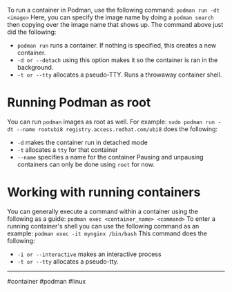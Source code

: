 To run a container in Podman, use the following command:
`podman run -dt <image>`
Here, you can specify the image name by doing a `podman search` then copying over the image name that shows up.
The command above just did the following:
* `podman run` runs a container. If nothing is specified, this creates a new container.
* `-d or --detach` using this option makes it so the container is ran in the background.
* `-t or --tty` allocates a pseudo-TTY. Runs a throwaway container shell.
# Running Podman as root
You can run `podman` images as root as well. For example:
`sudo podman run -dt --name rootubi8 registry.access.redhat.com/ubi8` does the following:
* `-d` makes the container run in detached mode
* `-t` allocates a `tty` for that container
* `--name` specifies a name for the container
Pausing and unpausing containers can only be done using `root` for now.

# Working with running containers
You can generally execute a command within a container using the following as a guide:
`podman exec <container_name> <command>`
To enter a running container's shell you can use the following command as an example:
`podman exec -it mynginx /bin/bash`
This command does the following:
* `-i or --interactive` makes an interactive process
* `-t or --tty` allocates a pseudo-tty.

---
#container #podman #linux 
